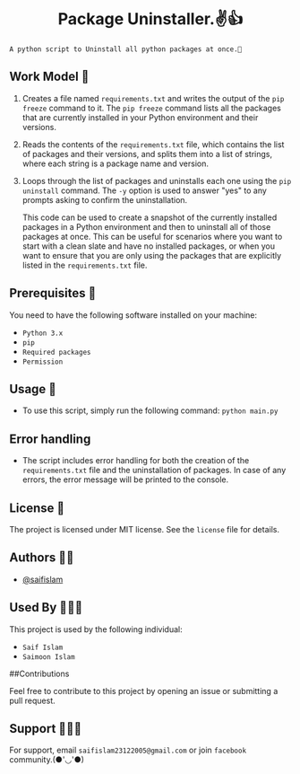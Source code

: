 <h1 align="center">Package Uninstaller.✌️👍</h1>


` A python script to Uninstall all python packages at once.🙂
`
## Work Model 🤩
 1. Creates a file named `requirements.txt` and writes the output of the `pip freeze` command to it. The `pip freeze` command lists all the packages that are currently     installed in your Python environment and their versions.
 2. Reads the contents of the `requirements.txt` file, which contains the list of packages and their versions, and splits them into a list of strings, where each           string is a package name and version.    
 3. Loops through the list of packages and uninstalls each one using the `pip uninstall` command. The `-y` option is used to answer "yes" to any prompts asking to         confirm the uninstallation.
 
      This code can be used to create a snapshot of the currently installed packages in a Python environment and then to uninstall all of those packages at once. This       can be useful for scenarios where you want to start with a clean slate and have no installed packages, or when you want to ensure that you are only using the           packages that are explicitly listed in the `requirements.txt` file.
 
 
 
 ## Prerequisites 🤖
You need to have the following software installed on your machine:
- `Python 3.x`
- `pip`
- `Required packages`
- `Permission`


## Usage 🎃
- To use this script, simply run the following command: `python main.py`

## Error handling
  -  The script includes error handling for both the creation of the `requirements.txt` file and the uninstallation of packages. In case of any errors, the error            message will be printed to the console.

## License 🪪
The project is licensed under MIT license. See the `license` file for details.

## Authors 👦🏻

- [@saifislam](https://www.github.com/sa-if)


## Used By 🧑‍🤝‍🧑

This project is used by the following individual:

- `Saif Islam`  
- `Saimoon Islam`

##Contributions

Feel free to contribute to this project by opening an issue or submitting a pull request.


## Support 💁🏻‍♂️

For support, email `saifislam23122005@gmail.com` or join `facebook` community.(●'◡'●)







